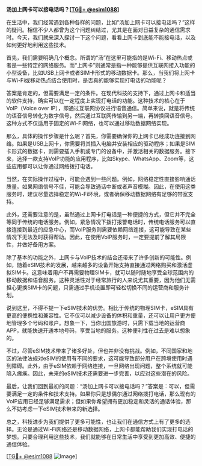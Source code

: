 **汤加上网卡可以接电话吗？[[TG💪+ @esim1088](https://t.me/s/esim1088)]**

在生活中，我们经常遇到各种各样的问题，比如“汤加上网卡可以接电话吗？”这样的疑问。相信不少人都曾为这个问题纠结过，尤其是在面对日益复杂的通信需求时。今天，我们就来深入探讨一下这个问题，看看上网卡到底能不能接电话，以及如何更好地利用这些技术。

首先，我们需要明确几个概念。所谓的“汤”在这里可能指的是Wi-Fi、移动热点或者是一些特定的网络服务。而“上网卡”则通常是指一种能够提供互联网接入功能的小型设备，比如USB上网卡或者SIM卡形式的移动数据卡。那么，当我们将上网卡与Wi-Fi或移动热点结合使用时，是否真的能够实现打电话的功能呢？

答案是肯定的，但需要满足一定的条件。在现代科技的支持下，通过上网卡和适当的软件支持，确实可以在一定程度上实现打电话的功能。这种技术的核心在于VoIP（Voice over IP），即通过互联网协议进行语音通信。简单来说，就是将传统的语音信号转化为数字信号，然后通过互联网传输到另一端，再转换回语音信号。这种方式不仅适用于固定的Wi-Fi网络，也可以通过移动数据网络实现。

那么，具体的操作步骤是什么呢？首先，你需要确保你的上网卡已经成功连接到网络。如果是USB上网卡，你需要将其插入电脑并安装相应的驱动程序；如果是SIM卡形式的数据卡，则需要插入手机或专门的设备中，并激活相关的数据服务。接下来，选择一款支持VoIP功能的应用程序，比如Skype、WhatsApp、Zoom等，这些应用都可以让你通过网络拨打电话。

当然，在实际操作过程中，可能会遇到一些问题。例如，网络稳定性直接影响通话质量。如果网络信号不佳，可能会导致通话中断或者声音模糊。因此，在使用这类服务时，建议尽量选择稳定的Wi-Fi环境，或者确保移动数据网络有足够的带宽支持。

此外，还需要注意的是，虽然通过上网卡打电话是一种便捷的方式，但它并不完全等同于传统的电话服务。例如，紧急情况下拨打报警电话时，传统电话服务可以直接连接到最近的应急中心，而VoIP服务则需要依赖网络连接，这可能导致在某些情况下无法及时获得帮助。因此，在使用VoIP服务时，一定要提前了解其局限性，并做好备用方案。

除了基本的功能之外，上网卡与VoIP技术的结合还带来了许多创新的可能性。例如，随着eSIM技术的发展，越来越多的设备开始支持直接通过网络购买和激活虚拟SIM卡。这意味着用户不再需要物理SIM卡，就可以随时随地享受全球范围内的移动数据和语音服务。这种灵活性对于经常旅行的人来说尤其重要，因为他们无需担心更换SIM卡的问题，只需通过手机设置即可轻松切换不同的运营商和服务计划。

说到这里，不得不提一下eSIM技术的优势。相比于传统的物理SIM卡，eSIM具有更高的便携性和兼容性。它不仅可以减少设备的体积和重量，还可以让用户更方便地管理多个号码和账户。想象一下，当你出国旅游时，只需下载当地的运营商APP，就能快速开通本地号码，享受当地的服务。这种便利性在过去是难以想象的。

不过，尽管eSIM技术带来了诸多好处，但也并非没有挑战。例如，不同国家和地区的法律法规对eSIM的使用有不同的要求，这可能导致部分用户在跨境使用时遇到障碍。此外，由于eSIM依赖于网络连接，一旦网络出现问题，整个系统就可能陷入瘫痪。因此，未来的eSIM技术还需要进一步完善，以应对这些潜在的风险。

最后，让我们回到最初的问题：“汤加上网卡可以接电话吗？”答案是：可以，但需要满足一定的条件和技术支持。如果你只是想偶尔通过网络拨打电话，那么现有的VoIP应用已经足够满足需求；但如果你希望拥有更加稳定和灵活的通话体验，那么不妨考虑一下eSIM技术带来的新选择。

总之，科技进步为我们提供了更多可能性，也让我们在通信方式上有了更多的选择。无论是通过Wi-Fi网络还是移动数据网络，上网卡都能帮助我们实现打电话的梦想。只要合理利用这些技术，我们就能够在日常生活中享受到更加高效、便捷的通信体验。

[[TG💪+ @esim1088](https://t.me/s/esim1088) ![Image](https://i.postimg.cc/4NQfJmqS/Snipaste-2025-05-13-00-14-12.png)]